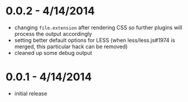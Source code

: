 
# 0.0.2 - 4/14/2014
 * changing `file.extension` after rendering CSS so further plugins will process the output accordingly
 * setting better default options for LESS (when less/less.js#1974 is merged, this particular hack can be removed)
 * cleaned up some debug output

# 0.0.1 - 4/14/2014
 * initial release
